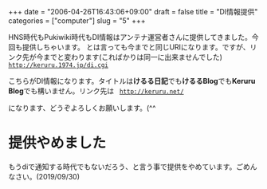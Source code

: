 +++
date = "2006-04-26T16:43:06+09:00"
draft = false
title = "DI情報提供"
categories = ["computer"]
slug = "5"
+++

HNS時代もPukiwiki時代もDI情報はアンテナ運営者さんに提供してきました。今回も提供しちゃいます。
とは言っても今までと同じURIになります。ですが、リンク先が今までと変わります(こればかりは同一に出来ませんでした)
<code>
http://keruru.1974.jp/di.cgi
</code>

こちらがDI情報になります。タイトルは<strong>けるる日記</strong>でも<strong>けるるBlog</strong>でも<strong>Keruru Blog</strong>でも構いません。リンク先は
<code>
http://keruru.net/
</code>

になります、どうぞよろしくお願いします。(^^

# 提供やめました
もうdiで通知する時代でもないだろう、と言う事で提供をやめています。ごめんなさい。(2019/09/30)

